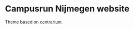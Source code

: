 # Campusrun Nijmegen website

Theme based on [centrarium](https://github.com/bencentra/centrarium).
